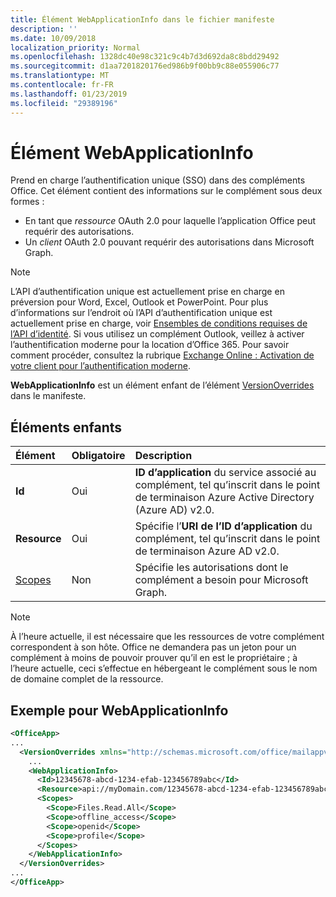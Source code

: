 ```yaml
---
title: Élément WebApplicationInfo dans le fichier manifeste
description: ''
ms.date: 10/09/2018
localization_priority: Normal
ms.openlocfilehash: 1328dc40e98c321c9c4b7d3d692da8c8bdd29492
ms.sourcegitcommit: d1aa7201820176ed986b9f00bb9c88e055906c77
ms.translationtype: MT
ms.contentlocale: fr-FR
ms.lasthandoff: 01/23/2019
ms.locfileid: "29389196"
---
```

# <a name="webapplicationinfo-element"></a>Élément WebApplicationInfo

Prend en charge l’authentification unique (SSO) dans des compléments Office. Cet élément contient des informations sur le complément sous deux formes :

- En tant que *ressource* OAuth 2.0 pour laquelle l’application Office peut requérir des autorisations.
- Un *client* OAuth 2.0 pouvant requérir des autorisations dans Microsoft Graph.

> [!NOTE]
> L’API d’authentification unique est actuellement prise en charge en préversion pour Word, Excel, Outlook et PowerPoint. Pour plus d’informations sur l’endroit où l’API d’authentification unique est actuellement prise en charge, voir [Ensembles de conditions requises de l’API d’identité](https://docs.microsoft.com/office/dev/add-ins/reference/requirement-sets/identity-api-requirement-sets). Si vous utilisez un complément Outlook, veillez à activer l’authentification moderne pour la location d’Office 365. Pour savoir comment procéder, consultez la rubrique [Exchange Online : Activation de votre client pour l’authentification moderne](https://social.technet.microsoft.com/wiki/contents/articles/32711.exchange-online-how-to-enable-your-tenant-for-modern-authentication.aspx).

**WebApplicationInfo** est un élément enfant de l’élément [VersionOverrides](versionoverrides.md) dans le manifeste.  

## <a name="child-elements"></a>Éléments enfants

|  Élément |  Obligatoire  |  Description  |
|:-----|:-----|:-----|
|  **Id**    |  Oui   |  **ID d’application** du service associé au complément, tel qu’inscrit dans le point de terminaison Azure Active Directory (Azure AD) v2.0.|
|  **Resource**  |  Oui   |  Spécifie l’**URI de l’ID d’application** du complément, tel qu’inscrit dans le point de terminaison Azure AD v2.0.|
|  [Scopes](scopes.md)                |  Non  |  Spécifie les autorisations dont le complément a besoin pour Microsoft Graph.  |

> [!NOTE] 
> À l’heure actuelle, il est nécessaire que les ressources de votre complément correspondent à son hôte. Office ne demandera pas un jeton pour un complément à moins de pouvoir prouver qu’il en est le propriétaire ; à l’heure actuelle, ceci s’effectue en hébergeant le complément sous le nom de domaine complet de la ressource.

## <a name="webapplicationinfo-example"></a>Exemple pour WebApplicationInfo

```xml
<OfficeApp>
...
  <VersionOverrides xmlns="http://schemas.microsoft.com/office/mailappversionoverrides" xsi:type="VersionOverridesV1_0">
    ...
    <WebApplicationInfo>
      <Id>12345678-abcd-1234-efab-123456789abc</Id>
      <Resource>api://myDomain.com/12345678-abcd-1234-efab-123456789abc<Resource>
      <Scopes>
        <Scope>Files.Read.All</Scope>
        <Scope>offline_access</Scope>
        <Scope>openid</Scope>
        <Scope>profile</Scope>        
      </Scopes>
    </WebApplicationInfo>
  </VersionOverrides>
...
</OfficeApp>
```
